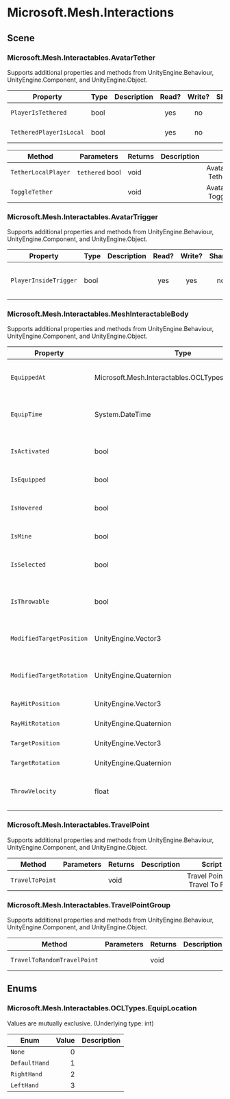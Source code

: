 ﻿# Microsoft\.Mesh\.Interactions

## Scene

### Microsoft\.Mesh\.Interactables\.AvatarTether



Supports additional properties and methods from UnityEngine\.Behaviour, UnityEngine\.Component, and UnityEngine\.Object.

| Property | Type | Description | Read? | Write? | Share? | Script |
|----------|------|-------------|:-----:|:------:|:------:|--------|
|`PlayerIsTethered`|bool||yes|no|no|Avatar Tether \| Get Player Is Tethered
|`TetheredPlayerIsLocal`|bool||yes|no|no|Avatar Tether \| Get Tethered Player Is Local

| Method | Parameters | Returns | Description | Script |
|--------|------------|---------|-------------|--------|
|`TetherLocalPlayer`|`tethered` bool|void||Avatar Tether \| Tether Local Player
|`ToggleTether`||void||Avatar Tether \| Toggle Tether

### Microsoft\.Mesh\.Interactables\.AvatarTrigger



Supports additional properties and methods from UnityEngine\.Behaviour, UnityEngine\.Component, and UnityEngine\.Object.

| Property | Type | Description | Read? | Write? | Share? | Script |
|----------|------|-------------|:-----:|:------:|:------:|--------|
|`PlayerInsideTrigger`|bool||yes|yes|no|Avatar Trigger \| Get Player Inside Trigger<br>Avatar Trigger \| Set Player Inside Trigger

### Microsoft\.Mesh\.Interactables\.MeshInteractableBody



Supports additional properties and methods from UnityEngine\.Behaviour, UnityEngine\.Component, and UnityEngine\.Object.

| Property | Type | Description | Read? | Write? | Share? | Script |
|----------|------|-------------|:-----:|:------:|:------:|--------|
|`EquippedAt`|Microsoft\.Mesh\.Interactables\.OCLTypes\.EquipLocation||yes|yes|no|Mesh Interactable Body \| Get Equipped At<br>Mesh Interactable Body \| Set Equipped At
|`EquipTime`|System\.DateTime||yes|yes|no|Mesh Interactable Body \| Get Equip Time<br>Mesh Interactable Body \| Set Equip Time
|`IsActivated`|bool||yes|yes|no|Mesh Interactable Body \| Is Activated<br>Mesh Interactable Body \| Set Activated
|`IsEquipped`|bool||yes|no|no|Mesh Interactable Body \| Is Equipped
|`IsHovered`|bool||yes|yes|no|Mesh Interactable Body \| Is Hovered<br>Mesh Interactable Body \| Set Hovered
|`IsMine`|bool||yes|no|no|Mesh Interactable Body \| Is Mine
|`IsSelected`|bool||yes|yes|no|Mesh Interactable Body \| Is Selected<br>Mesh Interactable Body \| Set Selected
|`IsThrowable`|bool||yes|yes|no|Mesh Interactable Body \| Is Throwable<br>Mesh Interactable Body \| Set Throwable
|`ModifiedTargetPosition`|UnityEngine\.Vector3||yes|yes|no|Mesh Interactable Body \| Get Modified Target Position<br>Mesh Interactable Body \| Set Modified Target Position
|`ModifiedTargetRotation`|UnityEngine\.Quaternion||yes|yes|no|Mesh Interactable Body \| Get Modified Target Rotation<br>Mesh Interactable Body \| Set Modified Target Rotation
|`RayHitPosition`|UnityEngine\.Vector3||yes|no|no|Mesh Interactable Body \| Get Ray Hit Position
|`RayHitRotation`|UnityEngine\.Quaternion||yes|no|no|Mesh Interactable Body \| Get Ray Hit Rotation
|`TargetPosition`|UnityEngine\.Vector3||yes|no|no|Mesh Interactable Body \| Get Target Position
|`TargetRotation`|UnityEngine\.Quaternion||yes|no|no|Mesh Interactable Body \| Get Target Rotation
|`ThrowVelocity`|float||yes|yes|no|Mesh Interactable Body \| Get Throw Velocity<br>Mesh Interactable Body \| Set Throw Velocity

### Microsoft\.Mesh\.Interactables\.TravelPoint



Supports additional properties and methods from UnityEngine\.Behaviour, UnityEngine\.Component, and UnityEngine\.Object.

| Method | Parameters | Returns | Description | Script |
|--------|------------|---------|-------------|--------|
|`TravelToPoint`||void||Travel Point \| Travel To Point

### Microsoft\.Mesh\.Interactables\.TravelPointGroup



Supports additional properties and methods from UnityEngine\.Behaviour, UnityEngine\.Component, and UnityEngine\.Object.

| Method | Parameters | Returns | Description | Script |
|--------|------------|---------|-------------|--------|
|`TravelToRandomTravelPoint`||void||Travel Point Group \| Travel To Random Travel Point

## Enums

### Microsoft\.Mesh\.Interactables\.OCLTypes\.EquipLocation



Values are mutually exclusive\.
\(Underlying type: int)

| Enum | Value | Description |
|------|------:|-------------|
|`None`|0|
|`DefaultHand`|1|
|`RightHand`|2|
|`LeftHand`|3|
